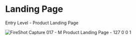 # Landing Page
Entry Level - Product Landing Page

![FireShot Capture 017 - M Product Landing Page - 127 0 0 1](https://user-images.githubusercontent.com/121855406/214605260-09192595-04fc-4353-afb7-3026839c0200.png)
